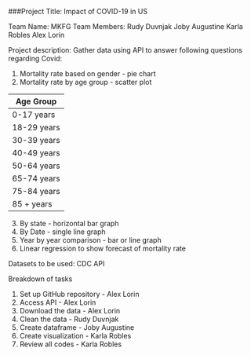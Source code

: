 ###Project Title: Impact of COVID-19 in US

Team Name: MKFG
Team Members:
	Rudy Duvnjak
	Joby Augustine
	Karla Robles
	Alex Lorin

Project description:
Gather data using API to answer following questions regarding Covid:
1. Mortality rate based on gender - pie chart
2. Mortality rate by age group - scatter plot

|Age Group|
|---|
|0-17 years|
|18-29 years|
|30-39 years|
|40-49 years|
|50-64 years|
|65-74 years|
|75-84 years|
|85 + years|

3. By state - horizontal bar graph
4. By Date - single line graph
5. Year by year comparison - bar or line graph
6. Linear regression to show forecast of mortality rate

Datasets to be used: CDC API

Breakdown of tasks
1. Set up GitHub repository - Alex Lorin
2. Access API - Alex Lorin 
3. Download the data - Alex Lorin 
4. Clean the data  - Rudy Duvnjak
5. Create dataframe - Joby Augustine
6. Create visualization - Karla Robles
7. Review all codes - Karla Robles
